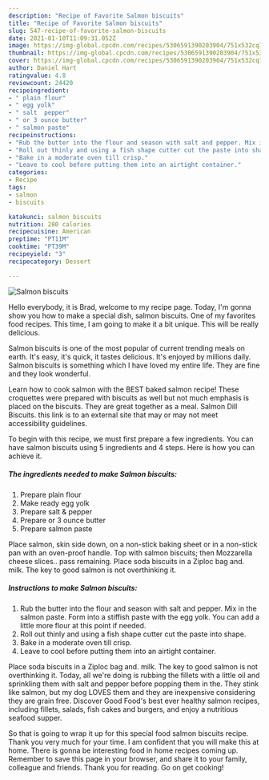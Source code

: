 ```yaml
---
description: "Recipe of Favorite Salmon biscuits"
title: "Recipe of Favorite Salmon biscuits"
slug: 547-recipe-of-favorite-salmon-biscuits
date: 2021-01-10T11:09:31.052Z
image: https://img-global.cpcdn.com/recipes/5306591390203904/751x532cq70/salmon-biscuits-recipe-main-photo.jpg
thumbnail: https://img-global.cpcdn.com/recipes/5306591390203904/751x532cq70/salmon-biscuits-recipe-main-photo.jpg
cover: https://img-global.cpcdn.com/recipes/5306591390203904/751x532cq70/salmon-biscuits-recipe-main-photo.jpg
author: Daniel Hart
ratingvalue: 4.8
reviewcount: 24420
recipeingredient:
- " plain flour"
- " egg yolk"
- " salt  pepper"
- " or 3 ounce butter"
- " salmon paste"
recipeinstructions:
- "Rub the butter into the flour and season with salt and pepper. Mix in the salmon paste. Form into a stiffish paste with the egg yolk. You can add a little more flour at this point if needed."
- "Roll out thinly and using a fish shape cutter cut the paste into shape."
- "Bake in a moderate oven till crisp."
- "Leave to cool before putting them into an airtight container."
categories:
- Recipe
tags:
- salmon
- biscuits

katakunci: salmon biscuits 
nutrition: 280 calories
recipecuisine: American
preptime: "PT11M"
cooktime: "PT39M"
recipeyield: "3"
recipecategory: Dessert

---
```



![Salmon biscuits](https://img-global.cpcdn.com/recipes/5306591390203904/751x532cq70/salmon-biscuits-recipe-main-photo.jpg)

Hello everybody, it is Brad, welcome to my recipe page. Today, I'm gonna show you how to make a special dish, salmon biscuits. One of my favorites food recipes. This time, I am going to make it a bit unique. This will be really delicious.

Salmon biscuits is one of the most popular of current trending meals on earth. It's easy, it's quick, it tastes delicious. It's enjoyed by millions daily. Salmon biscuits is something which I have loved my entire life. They are fine and they look wonderful.

Learn how to cook salmon with the BEST baked salmon recipe! These croquettes were prepared with biscuits as well but not much emphasis is placed on the biscuits. They are great together as a meal. Salmon Dill Biscuits. this link is to an external site that may or may not meet accessibility guidelines.


To begin with this recipe, we must first prepare a few ingredients. You can have salmon biscuits using 5 ingredients and 4 steps. Here is how you can achieve it.

<!--inarticleads1-->

##### The ingredients needed to make Salmon biscuits:

1. Prepare  plain flour
1. Make ready  egg yolk
1. Prepare  salt &amp; pepper
1. Prepare  or 3 ounce butter
1. Prepare  salmon paste


Place salmon, skin side down, on a non-stick baking sheet or in a non-stick pan with an oven-proof handle. Top with salmon biscuits; then Mozzarella cheese slices.. pass remaining. Place soda biscuits in a Ziploc bag and. milk. The key to good salmon is not overthinking it. 

<!--inarticleads2-->

##### Instructions to make Salmon biscuits:

1. Rub the butter into the flour and season with salt and pepper. Mix in the salmon paste. Form into a stiffish paste with the egg yolk. You can add a little more flour at this point if needed.
1. Roll out thinly and using a fish shape cutter cut the paste into shape.
1. Bake in a moderate oven till crisp.
1. Leave to cool before putting them into an airtight container.


Place soda biscuits in a Ziploc bag and. milk. The key to good salmon is not overthinking it. Today, all we&#39;re doing is rubbing the fillets with a little oil and sprinkling them with salt and pepper before popping them in the. They stink like salmon, but my dog LOVES them and they are inexpensive considering they are grain free. Discover Good Food&#39;s best ever healthy salmon recipes, including fillets, salads, fish cakes and burgers, and enjoy a nutritious seafood supper. 

So that is going to wrap it up for this special food salmon biscuits recipe. Thank you very much for your time. I am confident that you will make this at home. There is gonna be interesting food in home recipes coming up. Remember to save this page in your browser, and share it to your family, colleague and friends. Thank you for reading. Go on get cooking!
